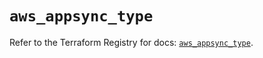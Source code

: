 # `aws_appsync_type`

Refer to the Terraform Registry for docs: [`aws_appsync_type`](https://registry.terraform.io/providers/hashicorp/aws/5.32.1/docs/resources/appsync_type).
